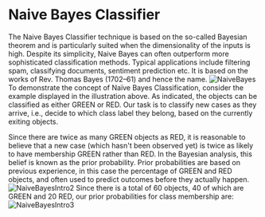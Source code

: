 # Naive Bayes Classifier
The Naive Bayes Classifier technique is based on the so-called Bayesian theorem and is particularly suited when the dimensionality of the inputs is high. Despite its simplicity, Naive Bayes can often outperform more sophisticated classification methods.
Typical applications include filtering spam, classifying documents, sentiment prediction etc. It is based on the works of Rev. Thomas Bayes (1702–61) and hence the name.
![NaiveBayes](http://www.statsoft.com/textbook/graphics/NaiveBayesIntro1.gif)
To demonstrate the concept of Naïve Bayes Classification, consider the example displayed in the illustration above. As indicated, the objects can be classified as either GREEN or RED. Our task is to classify new cases as they arrive, i.e., decide to which class label they belong, based on the currently exiting objects.

Since there are twice as many GREEN objects as RED, it is reasonable to believe that a new case (which hasn't been observed yet) is twice as likely to have membership GREEN rather than RED. In the Bayesian analysis, this belief is known as the prior probability. Prior probabilities are based on previous experience, in this case the percentage of GREEN and RED objects, and often used to predict outcomes before they actually happen.
![NaiveBayesIntro2](http://www.statsoft.com/textbook/graphics/NaiveBayesIntro2.gif)
Since there is a total of 60 objects, 40 of which are GREEN and 20 RED, our prior probabilities for class membership are:
![NaiveBayesIntro3](http://www.statsoft.com/textbook/graphics/NaiveBayesIntro3.gif)